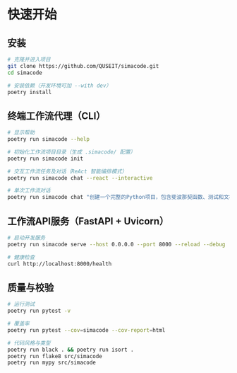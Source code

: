 # 快速开始

## 安装

```bash
# 克隆并进入项目
git clone https://github.com/QUSEIT/simacode.git
cd simacode

# 安装依赖（开发环境可加 --with dev）
poetry install
```

## 终端工作流代理（CLI）

```bash
# 显示帮助
poetry run simacode --help

# 初始化工作流项目目录（生成 .simacode/ 配置）
poetry run simacode init

# 交互工作流任务及对话（ReAct 智能编排模式）
poetry run simacode chat --react --interactive

# 单次工作流对话
poetry run simacode chat "创建一个完整的Python项目，包含斐波那契函数、测试和文档"
```

## 工作流API服务（FastAPI + Uvicorn）

```bash
# 启动开发服务
poetry run simacode serve --host 0.0.0.0 --port 8000 --reload --debug

# 健康检查
curl http://localhost:8000/health
```

## 质量与校验

```bash
# 运行测试
poetry run pytest -v

# 覆盖率
poetry run pytest --cov=simacode --cov-report=html

# 代码风格与类型
poetry run black . && poetry run isort .
poetry run flake8 src/simacode
poetry run mypy src/simacode
```
